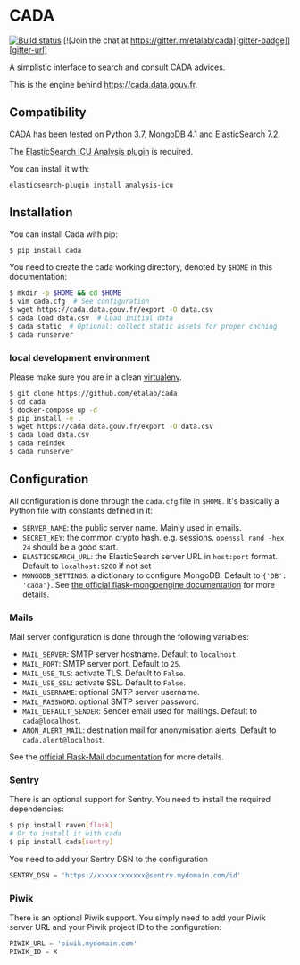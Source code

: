 # CADA

[![Build status][circleci-badge]][circleci-url]
[![Join the chat at https://gitter.im/etalab/cada][gitter-badge]][gitter-url]


A simplistic interface to search and consult CADA advices.

This is the engine behind https://cada.data.gouv.fr.

## Compatibility

CADA has been tested on Python 3.7, MongoDB 4.1 and ElasticSearch 7.2.

The [ElasticSearch ICU Analysis plugin](https://www.elastic.co/guide/en/elasticsearch/plugins/2.4/analysis-icu.html) is required.

You can install it with:

```console
elasticsearch-plugin install analysis-icu
```

## Installation

You can install Cada with pip:

```bash
$ pip install cada
```

You need to create the cada working directory, denoted by ``$HOME`` in this documentation:

```bash
$ mkdir -p $HOME && cd $HOME
$ vim cada.cfg  # See configuration
$ wget https://cada.data.gouv.fr/export -O data.csv
$ cada load data.csv  # Load initial data
$ cada static  # Optional: collect static assets for proper caching
$ cada runserver
```

### local development environment

Please make sure you are in a clean [virtualenv](https://virtualenv.pypa.io/en/stable/).

```bash
$ git clone https://github.com/etalab/cada
$ cd cada
$ docker-compose up -d
$ pip install -e .
$ wget https://cada.data.gouv.fr/export -O data.csv
$ cada load data.csv
$ cada reindex
$ cada runserver
```


## Configuration
All configuration is done through the ``cada.cfg`` file in ``$HOME``.
It's basically a Python file with constants defined in it:

* ``SERVER_NAME``: the public server name. Mainly used in emails.
* ``SECRET_KEY``: the common crypto hash. e.g. sessions. `openssl rand -hex 24` should be a good start.
* ``ELASTICSEARCH_URL``: the ElasticSearch server URL in ``host:port`` format. Default to ``localhost:9200`` if not set
* ``MONGODB_SETTINGS``: a dictionary to configure MongoDB. Default to ``{'DB': 'cada'}``. See [the official flask-mongoengine documentation](https://flask-mongoengine.readthedocs.org/en/latest/) for more details.

### Mails

Mail server configuration is done through the following variables:

* ``MAIL_SERVER``: SMTP server hostname. Default to ``localhost``.
* ``MAIL_PORT``: SMTP server port. Default to ``25``.
* ``MAIL_USE_TLS``: activate TLS. Default to ``False``.
* ``MAIL_USE_SSL``: activate SSL. Default to ``False``.
* ``MAIL_USERNAME``: optional SMTP server username.
* ``MAIL_PASSWORD``: optional SMTP server password.
* ``MAIL_DEFAULT_SENDER``: Sender email used for mailings. Default to ``cada@localhost``.
* ``ANON_ALERT_MAIL``: destination mail for anonymisation alerts. Default to ``cada.alert@localhost``.

See the [official Flask-Mail documentation](http://pythonhosted.org/flask-mail/#configuring-flask-mail) for more details.

### Sentry

There is an optional support for Sentry.
You need to install the required dependencies:

```bash
$ pip install raven[flask]
# Or to install it with cada
$ pip install cada[sentry]
```

You need to add your Sentry DSN to the configuration

```python
SENTRY_DSN = 'https://xxxxx:xxxxxx@sentry.mydomain.com/id'
```


### Piwik

There is an optional Piwik support.
You simply need to add your Piwik server URL and your Piwik project ID to the configuration:

```python
PIWIK_URL = 'piwik.mydomain.com'
PIWIK_ID = X
```

[circleci-url]: https://circleci.com/gh/etalab/cada
[circleci-badge]: https://circleci.com/gh/etalab/cada.svg?style=shield
[gitter-badge]: https://badges.gitter.im/Join%20Chat.svg
[gitter-url]: https://gitter.im/etalab/cada
